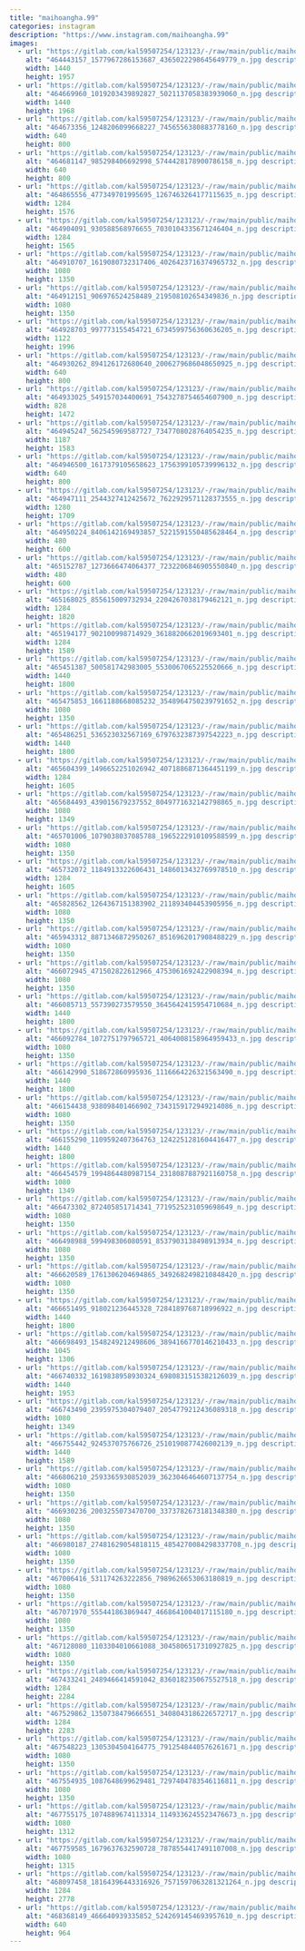 ```yaml
---
title: "maihoangha.99"
categories: instagram
description: "https://www.instagram.com/maihoangha.99"
images:
  - url: "https://gitlab.com/kal59507254/123123/-/raw/main/public/maihoangha.99/image/464443157_1577967286153687_4365022298645649779_n.jpg"
    alt: "464443157_1577967286153687_4365022298645649779_n.jpg description"
    width: 1440
    height: 1957
  - url: "https://gitlab.com/kal59507254/123123/-/raw/main/public/maihoangha.99/image/464669960_1019203439892827_5021137058383939060_n.jpg"
    alt: "464669960_1019203439892827_5021137058383939060_n.jpg description"
    width: 1440
    height: 1968
  - url: "https://gitlab.com/kal59507254/123123/-/raw/main/public/maihoangha.99/image/464673356_1248206099668227_7456556380883778160_n.jpg"
    alt: "464673356_1248206099668227_7456556380883778160_n.jpg description"
    width: 640
    height: 800
  - url: "https://gitlab.com/kal59507254/123123/-/raw/main/public/maihoangha.99/image/464681147_985298406692998_5744428178900786158_n.jpg"
    alt: "464681147_985298406692998_5744428178900786158_n.jpg description"
    width: 640
    height: 800
  - url: "https://gitlab.com/kal59507254/123123/-/raw/main/public/maihoangha.99/image/464865556_477349701995695_1267463264177115635_n.jpg"
    alt: "464865556_477349701995695_1267463264177115635_n.jpg description"
    width: 1284
    height: 1576
  - url: "https://gitlab.com/kal59507254/123123/-/raw/main/public/maihoangha.99/image/464904091_930588568976655_7030104335671246404_n.jpg"
    alt: "464904091_930588568976655_7030104335671246404_n.jpg description"
    width: 1284
    height: 1565
  - url: "https://gitlab.com/kal59507254/123123/-/raw/main/public/maihoangha.99/image/464910707_1619080732317406_4026423716374965732_n.jpg"
    alt: "464910707_1619080732317406_4026423716374965732_n.jpg description"
    width: 1080
    height: 1350
  - url: "https://gitlab.com/kal59507254/123123/-/raw/main/public/maihoangha.99/image/464912151_906976524258489_219508102654349836_n.jpg"
    alt: "464912151_906976524258489_219508102654349836_n.jpg description"
    width: 1080
    height: 1350
  - url: "https://gitlab.com/kal59507254/123123/-/raw/main/public/maihoangha.99/image/464928703_997773155454721_6734599756360636205_n.jpg"
    alt: "464928703_997773155454721_6734599756360636205_n.jpg description"
    width: 1122
    height: 1996
  - url: "https://gitlab.com/kal59507254/123123/-/raw/main/public/maihoangha.99/image/464930262_894126172680640_2006279686048650925_n.jpg"
    alt: "464930262_894126172680640_2006279686048650925_n.jpg description"
    width: 640
    height: 800
  - url: "https://gitlab.com/kal59507254/123123/-/raw/main/public/maihoangha.99/image/464933025_549157034400691_7543278754654607900_n.jpg"
    alt: "464933025_549157034400691_7543278754654607900_n.jpg description"
    width: 828
    height: 1472
  - url: "https://gitlab.com/kal59507254/123123/-/raw/main/public/maihoangha.99/image/464945247_562545969587727_7347708028764054235_n.jpg"
    alt: "464945247_562545969587727_7347708028764054235_n.jpg description"
    width: 1187
    height: 1583
  - url: "https://gitlab.com/kal59507254/123123/-/raw/main/public/maihoangha.99/image/464946500_1617379105658623_1756399105739996132_n.jpg"
    alt: "464946500_1617379105658623_1756399105739996132_n.jpg description"
    width: 640
    height: 800
  - url: "https://gitlab.com/kal59507254/123123/-/raw/main/public/maihoangha.99/image/464947111_2544327412425672_7622929571128373555_n.jpg"
    alt: "464947111_2544327412425672_7622929571128373555_n.jpg description"
    width: 1280
    height: 1709
  - url: "https://gitlab.com/kal59507254/123123/-/raw/main/public/maihoangha.99/image/464950224_8406142169493857_5221591550485628464_n.jpg"
    alt: "464950224_8406142169493857_5221591550485628464_n.jpg description"
    width: 480
    height: 600
  - url: "https://gitlab.com/kal59507254/123123/-/raw/main/public/maihoangha.99/image/465152787_1273666474064377_7232206846905550840_n.jpg"
    alt: "465152787_1273666474064377_7232206846905550840_n.jpg description"
    width: 480
    height: 600
  - url: "https://gitlab.com/kal59507254/123123/-/raw/main/public/maihoangha.99/image/465168025_855615009732934_2204267038179462121_n.jpg"
    alt: "465168025_855615009732934_2204267038179462121_n.jpg description"
    width: 1284
    height: 1820
  - url: "https://gitlab.com/kal59507254/123123/-/raw/main/public/maihoangha.99/image/465194177_902100998714929_3618820662019693401_n.jpg"
    alt: "465194177_902100998714929_3618820662019693401_n.jpg description"
    width: 1284
    height: 1589
  - url: "https://gitlab.com/kal59507254/123123/-/raw/main/public/maihoangha.99/image/465451387_500581742983005_5530067065225520666_n.jpg"
    alt: "465451387_500581742983005_5530067065225520666_n.jpg description"
    width: 1440
    height: 1800
  - url: "https://gitlab.com/kal59507254/123123/-/raw/main/public/maihoangha.99/image/465475853_1661188668085232_3548964750239791652_n.jpg"
    alt: "465475853_1661188668085232_3548964750239791652_n.jpg description"
    width: 1080
    height: 1350
  - url: "https://gitlab.com/kal59507254/123123/-/raw/main/public/maihoangha.99/image/465486251_536523032567169_6797632387397542223_n.jpg"
    alt: "465486251_536523032567169_6797632387397542223_n.jpg description"
    width: 1440
    height: 1800
  - url: "https://gitlab.com/kal59507254/123123/-/raw/main/public/maihoangha.99/image/465604399_1496652251026942_4071886871364451199_n.jpg"
    alt: "465604399_1496652251026942_4071886871364451199_n.jpg description"
    width: 1284
    height: 1605
  - url: "https://gitlab.com/kal59507254/123123/-/raw/main/public/maihoangha.99/image/465684493_439015679237552_8049771632142798865_n.jpg"
    alt: "465684493_439015679237552_8049771632142798865_n.jpg description"
    width: 1080
    height: 1349
  - url: "https://gitlab.com/kal59507254/123123/-/raw/main/public/maihoangha.99/image/465701006_1079038037085788_1965222910109588599_n.jpg"
    alt: "465701006_1079038037085788_1965222910109588599_n.jpg description"
    width: 1080
    height: 1350
  - url: "https://gitlab.com/kal59507254/123123/-/raw/main/public/maihoangha.99/image/465732072_1184913322606431_1486013432769978510_n.jpg"
    alt: "465732072_1184913322606431_1486013432769978510_n.jpg description"
    width: 1284
    height: 1605
  - url: "https://gitlab.com/kal59507254/123123/-/raw/main/public/maihoangha.99/image/465828562_1264367151383902_211893404453905956_n.jpg"
    alt: "465828562_1264367151383902_211893404453905956_n.jpg description"
    width: 1080
    height: 1350
  - url: "https://gitlab.com/kal59507254/123123/-/raw/main/public/maihoangha.99/image/465943312_8871346872950267_8516962017908488229_n.jpg"
    alt: "465943312_8871346872950267_8516962017908488229_n.jpg description"
    width: 1080
    height: 1350
  - url: "https://gitlab.com/kal59507254/123123/-/raw/main/public/maihoangha.99/image/466072945_471502822612966_4753061692422908394_n.jpg"
    alt: "466072945_471502822612966_4753061692422908394_n.jpg description"
    width: 1080
    height: 1350
  - url: "https://gitlab.com/kal59507254/123123/-/raw/main/public/maihoangha.99/image/466085713_557390273579550_3645642415954710684_n.jpg"
    alt: "466085713_557390273579550_3645642415954710684_n.jpg description"
    width: 1440
    height: 1800
  - url: "https://gitlab.com/kal59507254/123123/-/raw/main/public/maihoangha.99/image/466092784_1072751797965721_4064008158964959433_n.jpg"
    alt: "466092784_1072751797965721_4064008158964959433_n.jpg description"
    width: 1080
    height: 1350
  - url: "https://gitlab.com/kal59507254/123123/-/raw/main/public/maihoangha.99/image/466142990_518672860995936_1116664226321563490_n.jpg"
    alt: "466142990_518672860995936_1116664226321563490_n.jpg description"
    width: 1440
    height: 1800
  - url: "https://gitlab.com/kal59507254/123123/-/raw/main/public/maihoangha.99/image/466154438_938098401466902_7343159172949214086_n.jpg"
    alt: "466154438_938098401466902_7343159172949214086_n.jpg description"
    width: 1080
    height: 1350
  - url: "https://gitlab.com/kal59507254/123123/-/raw/main/public/maihoangha.99/image/466155290_1109592407364763_1242251281604416477_n.jpg"
    alt: "466155290_1109592407364763_1242251281604416477_n.jpg description"
    width: 1440
    height: 1800
  - url: "https://gitlab.com/kal59507254/123123/-/raw/main/public/maihoangha.99/image/466454579_1994864480987154_2318087887921160758_n.jpg"
    alt: "466454579_1994864480987154_2318087887921160758_n.jpg description"
    width: 1080
    height: 1349
  - url: "https://gitlab.com/kal59507254/123123/-/raw/main/public/maihoangha.99/image/466473302_872405851714341_7719525231059698649_n.jpg"
    alt: "466473302_872405851714341_7719525231059698649_n.jpg description"
    width: 1080
    height: 1350
  - url: "https://gitlab.com/kal59507254/123123/-/raw/main/public/maihoangha.99/image/466498988_599498306080591_8537903138498913934_n.jpg"
    alt: "466498988_599498306080591_8537903138498913934_n.jpg description"
    width: 1080
    height: 1350
  - url: "https://gitlab.com/kal59507254/123123/-/raw/main/public/maihoangha.99/image/466620589_1761306204694865_3492682498210848420_n.jpg"
    alt: "466620589_1761306204694865_3492682498210848420_n.jpg description"
    width: 1080
    height: 1350
  - url: "https://gitlab.com/kal59507254/123123/-/raw/main/public/maihoangha.99/image/466651495_918021236445328_7284189768718996922_n.jpg"
    alt: "466651495_918021236445328_7284189768718996922_n.jpg description"
    width: 1440
    height: 1800
  - url: "https://gitlab.com/kal59507254/123123/-/raw/main/public/maihoangha.99/image/466698493_1548249212498606_3894166770146210433_n.jpg"
    alt: "466698493_1548249212498606_3894166770146210433_n.jpg description"
    width: 1045
    height: 1306
  - url: "https://gitlab.com/kal59507254/123123/-/raw/main/public/maihoangha.99/image/466740332_1619838958930324_6980831515382126039_n.jpg"
    alt: "466740332_1619838958930324_6980831515382126039_n.jpg description"
    width: 1440
    height: 1953
  - url: "https://gitlab.com/kal59507254/123123/-/raw/main/public/maihoangha.99/image/466743490_2395975304079407_2054779212436089318_n.jpg"
    alt: "466743490_2395975304079407_2054779212436089318_n.jpg description"
    width: 1080
    height: 1349
  - url: "https://gitlab.com/kal59507254/123123/-/raw/main/public/maihoangha.99/image/466755442_924537075766726_2510190877426002139_n.jpg"
    alt: "466755442_924537075766726_2510190877426002139_n.jpg description"
    width: 1440
    height: 1589
  - url: "https://gitlab.com/kal59507254/123123/-/raw/main/public/maihoangha.99/image/466806210_2593365930852039_3623046464607137754_n.jpg"
    alt: "466806210_2593365930852039_3623046464607137754_n.jpg description"
    width: 1080
    height: 1350
  - url: "https://gitlab.com/kal59507254/123123/-/raw/main/public/maihoangha.99/image/466930236_2003255073470700_3373782673181348380_n.jpg"
    alt: "466930236_2003255073470700_3373782673181348380_n.jpg description"
    width: 1080
    height: 1350
  - url: "https://gitlab.com/kal59507254/123123/-/raw/main/public/maihoangha.99/image/466980187_27481629054818115_4854270084298337708_n.jpg"
    alt: "466980187_27481629054818115_4854270084298337708_n.jpg description"
    width: 1080
    height: 1350
  - url: "https://gitlab.com/kal59507254/123123/-/raw/main/public/maihoangha.99/image/467006416_531174263222856_7989626653063180819_n.jpg"
    alt: "467006416_531174263222856_7989626653063180819_n.jpg description"
    width: 1080
    height: 1350
  - url: "https://gitlab.com/kal59507254/123123/-/raw/main/public/maihoangha.99/image/467071970_555441863869447_4668641004017115180_n.jpg"
    alt: "467071970_555441863869447_4668641004017115180_n.jpg description"
    width: 1080
    height: 1350
  - url: "https://gitlab.com/kal59507254/123123/-/raw/main/public/maihoangha.99/image/467128080_1103304010661088_3045806517310927825_n.jpg"
    alt: "467128080_1103304010661088_3045806517310927825_n.jpg description"
    width: 1080
    height: 1350
  - url: "https://gitlab.com/kal59507254/123123/-/raw/main/public/maihoangha.99/image/467433241_2489466414591042_8360182350675527518_n.jpg"
    alt: "467433241_2489466414591042_8360182350675527518_n.jpg description"
    width: 1284
    height: 2284
  - url: "https://gitlab.com/kal59507254/123123/-/raw/main/public/maihoangha.99/image/467529862_1350738479666551_3408043186226572717_n.jpg"
    alt: "467529862_1350738479666551_3408043186226572717_n.jpg description"
    width: 1284
    height: 2283
  - url: "https://gitlab.com/kal59507254/123123/-/raw/main/public/maihoangha.99/image/467548223_1305304504164775_7912548440576261671_n.jpg"
    alt: "467548223_1305304504164775_7912548440576261671_n.jpg description"
    width: 1080
    height: 1350
  - url: "https://gitlab.com/kal59507254/123123/-/raw/main/public/maihoangha.99/image/467554935_1087648699629481_7297404783546116811_n.jpg"
    alt: "467554935_1087648699629481_7297404783546116811_n.jpg description"
    width: 1080
    height: 1350
  - url: "https://gitlab.com/kal59507254/123123/-/raw/main/public/maihoangha.99/image/467755175_1074889674113314_1149336245523476673_n.jpg"
    alt: "467755175_1074889674113314_1149336245523476673_n.jpg description"
    width: 1080
    height: 1312
  - url: "https://gitlab.com/kal59507254/123123/-/raw/main/public/maihoangha.99/image/467759585_1679637632590728_7878554417491107008_n.jpg"
    alt: "467759585_1679637632590728_7878554417491107008_n.jpg description"
    width: 1080
    height: 1315
  - url: "https://gitlab.com/kal59507254/123123/-/raw/main/public/maihoangha.99/image/468097458_18164396443316926_7571597063281321264_n.jpg"
    alt: "468097458_18164396443316926_7571597063281321264_n.jpg description"
    width: 1284
    height: 2778
  - url: "https://gitlab.com/kal59507254/123123/-/raw/main/public/maihoangha.99/image/468368149_466640939335852_5242691454693957610_n.jpg"
    alt: "468368149_466640939335852_5242691454693957610_n.jpg description"
    width: 640
    height: 964
---
```

